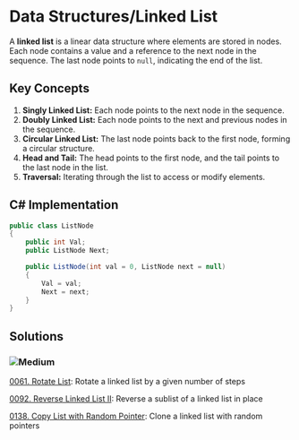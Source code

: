 # Data Structures/Linked List

A **linked list** is a linear data structure where elements are stored in nodes. Each node contains a value and a reference to the next node in the sequence. The last node points to `null`, indicating the end of the list.

## Key Concepts

1. **Singly Linked List:** Each node points to the next node in the sequence.
2. **Doubly Linked List:** Each node points to the next and previous nodes in the sequence.
3. **Circular Linked List:** The last node points back to the first node, forming a circular structure.
4. **Head and Tail:** The head points to the first node, and the tail points to the last node in the list.
5. **Traversal:** Iterating through the list to access or modify elements.


## C# Implementation

```csharp
public class ListNode
{
    public int Val;
    public ListNode Next;

    public ListNode(int val = 0, ListNode next = null)
    {
        Val = val;
        Next = next;
    }
}
```

## Solutions

### ![Medium](https://img.shields.io/badge/Medium-fac31d)

[0061. Rotate List](/Data%20Structures%2FLinked%20List%2F0061.%20Rotate%20List): Rotate a linked list by a given number of steps

[0092. Reverse Linked List II](/Data%20Structures%2FLinked%20List%2F0092.%20Reverse%20Linked%20List%20II): Reverse a sublist of a linked list in place

[0138. Copy List with Random Pointer](/Data%20Structures%2FLinked%20List%2F0138.%20Copy%20List%20with%20Random%20Pointer): Clone a linked list with random pointers
